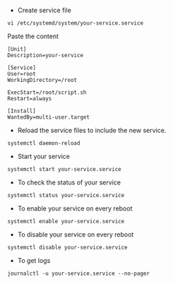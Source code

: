 * Create service file

```
vi /etc/systemd/system/your-service.service
```

Paste the content

```
[Unit]
Description=your-service

[Service]
User=root
WorkingDirectory=/root

ExecStart=/root/script.sh
Restart=always

[Install]
WantedBy=multi-user.target
```

* Reload the service files to include the new service.

```
systemctl daemon-reload
```

* Start your service

```
systemctl start your-service.service
```

* To check the status of your service

```
systemctl status your-service.service
```

* To enable your service on every reboot

```
systemctl enable your-service.service
```

* To disable your service on every reboot

```
systemctl disable your-service.service
```

* To get logs

```
journalctl -u your-service.service --no-pager
```
